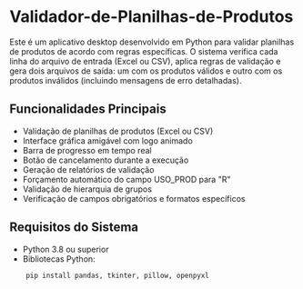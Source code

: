 # Validador-de-Planilhas-de-Produtos
Este é um aplicativo desktop desenvolvido em Python para validar planilhas de produtos de acordo com regras específicas. O sistema verifica cada linha do arquivo de entrada (Excel ou CSV), aplica regras de validação e gera dois arquivos de saída: um com os produtos válidos e outro com os produtos inválidos (incluindo mensagens de erro detalhadas).

## Funcionalidades Principais
- Validação de planilhas de produtos (Excel ou CSV)
- Interface gráfica amigável com logo animado
- Barra de progresso em tempo real
- Botão de cancelamento durante a execução
- Geração de relatórios de validação
- Forçamento automático do campo USO_PROD para "R"
- Validação de hierarquia de grupos
- Verificação de campos obrigatórios e formatos específicos

## Requisitos do Sistema
- Python 3.8 ou superior
- Bibliotecas Python:
```python
    pip install pandas, tkinter, pillow, openpyxl
```